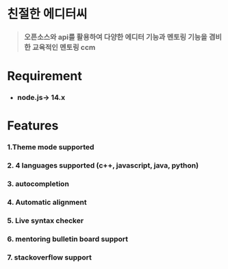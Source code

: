 # 친절한 에디터씨 
>### 오픈소스와 api를 활용하여 다양한 에디터 기능과 멘토링 기능을 겸비한 교육적인 멘토링 ccm ###

# Requirement 
+ ### node.js-> 14.x

# Features
### 1.Theme mode supported
### 2. 4 languages supported (c++, javascript, java, python)
### 3. autocompletion
### 4. Automatic alignment
### 5. Live syntax checker 
### 6. mentoring bulletin board support
### 7. stackoverflow support

# 
